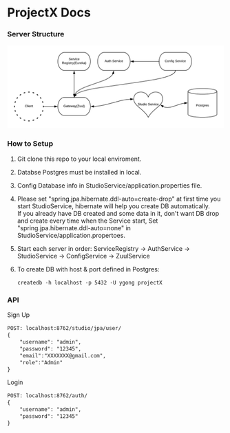# ProjectX Docs

### Server Structure
![Alt text](https://github.com/Garyyyyy/projectX/blob/master/Servers%20.png)

### How to Setup
1. Git clone this repo to your local enviroment.

2. Databse Postgres must be installed in local.

3. Config Database info in StudioService/application.properties file. 

4. Please set "spring.jpa.hibernate.ddl-auto=create-drop" at first time you start StudioService, hibernate will help you create DB automatically.  
If you already have DB created and some data in it,  don't want DB drop and create every time when the Service start, Set "spring.jpa.hibernate.ddl-auto=none" in StudioService/application.propertoes.  

5. Start each server in order: ServiceRegistry -> AuthService -> StudioService -> ConfigService -> ZuulService

6. To create DB with host & port defined in Postgres:
	```
	createdb -h localhost -p 5432 -U ygong projectX

	```

### API

Sign Up
```
POST: localhost:8762/studio/jpa/user/
{
	"username": "admin",
	"password": "12345",
	"email":"XXXXXXX@gmail.com",
	"role":"Admin"
}
```


Login
```
POST: localhost:8762/auth/
{
	"username": "admin",
	"password": "12345"
}
```
